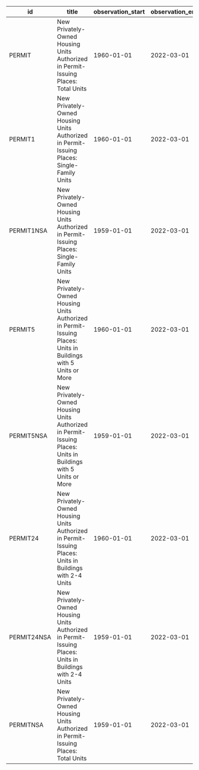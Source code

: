 | id          | title                                                                                                          | observation_start   | observation_end   |
|-------------|----------------------------------------------------------------------------------------------------------------|---------------------|-------------------|
| PERMIT      | New Privately-Owned Housing Units Authorized in Permit-Issuing Places: Total Units                             | 1960-01-01          | 2022-03-01        |
| PERMIT1     | New Privately-Owned Housing Units Authorized in Permit-Issuing Places: Single-Family Units                     | 1960-01-01          | 2022-03-01        |
| PERMIT1NSA  | New Privately-Owned Housing Units Authorized in Permit-Issuing Places: Single-Family Units                     | 1959-01-01          | 2022-03-01        |
| PERMIT5     | New Privately-Owned Housing Units Authorized in Permit-Issuing Places: Units in Buildings with 5 Units or More | 1960-01-01          | 2022-03-01        |
| PERMIT5NSA  | New Privately-Owned Housing Units Authorized in Permit-Issuing Places: Units in Buildings with 5 Units or More | 1959-01-01          | 2022-03-01        |
| PERMIT24    | New Privately-Owned Housing Units Authorized in Permit-Issuing Places: Units in Buildings with 2-4 Units       | 1960-01-01          | 2022-03-01        |
| PERMIT24NSA | New Privately-Owned Housing Units Authorized in Permit-Issuing Places: Units in Buildings with 2-4 Units       | 1959-01-01          | 2022-03-01        |
| PERMITNSA   | New Privately-Owned Housing Units Authorized in Permit-Issuing Places: Total Units                             | 1959-01-01          | 2022-03-01        |